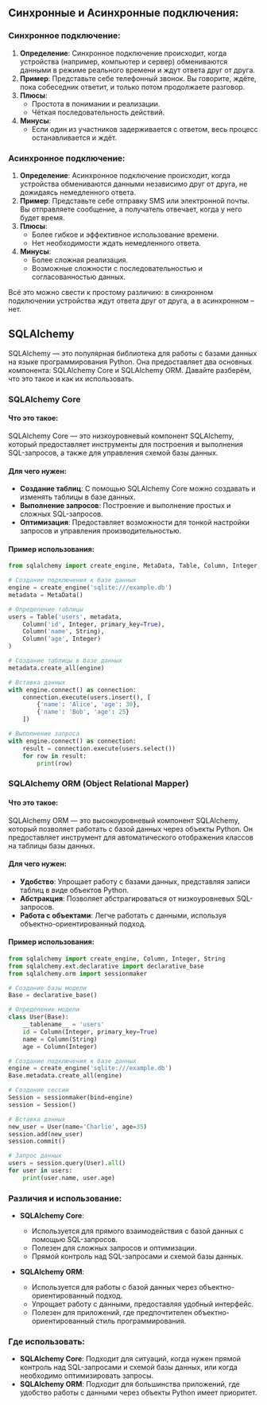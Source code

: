 ## Синхронные и Асинхронные подключения:
### Синхронное подключение:
1. **Определение**: Синхронное подключение происходит, когда устройства (например, компьютер и сервер) обмениваются данными в режиме реального времени и ждут ответа друг от друга.
2. **Пример**: Представьте себе телефонный звонок. Вы говорите, ждёте, пока собеседник ответит, и только потом продолжаете разговор.
3. **Плюсы**:
   - Простота в понимании и реализации.
   - Чёткая последовательность действий.
4. **Минусы**:
   - Если один из участников задерживается с ответом, весь процесс останавливается и ждёт.

### Асинхронное подключение:
1. **Определение**: Асинхронное подключение происходит, когда устройства обмениваются данными независимо друг от друга, не дожидаясь немедленного ответа.
2. **Пример**: Представьте себе отправку SMS или электронной почты. Вы отправляете сообщение, а получатель отвечает, когда у него будет время.
3. **Плюсы**:
   - Более гибкое и эффективное использование времени.
   - Нет необходимости ждать немедленного ответа.
4. **Минусы**:
   - Более сложная реализация.
   - Возможные сложности с последовательностью и согласованностью данных.

Всё это можно свести к простому различию: в синхронном подключении устройства ждут ответа друг от друга, а в асинхронном – нет.


## SQLAlchemy
SQLAlchemy — это популярная библиотека для работы с базами данных на языке программирования Python. Она предоставляет два основных компонента: SQLAlchemy Core и SQLAlchemy ORM. Давайте разберём, что это такое и как их использовать.

### SQLAlchemy Core
#### Что это такое:
SQLAlchemy Core — это низкоуровневый компонент SQLAlchemy, который предоставляет инструменты для построения и выполнения SQL-запросов, а также для управления схемой базы данных.

#### Для чего нужен:
- **Создание таблиц**: С помощью SQLAlchemy Core можно создавать и изменять таблицы в базе данных.
- **Выполнение запросов**: Построение и выполнение простых и сложных SQL-запросов.
- **Оптимизация**: Предоставляет возможности для тонкой настройки запросов и управления производительностью.

#### Пример использования:
```python
from sqlalchemy import create_engine, MetaData, Table, Column, Integer, String

# Создание подключения к базе данных
engine = create_engine('sqlite:///example.db')
metadata = MetaData()

# Определение таблицы
users = Table('users', metadata,
    Column('id', Integer, primary_key=True),
    Column('name', String),
    Column('age', Integer)
)

# Создание таблицы в базе данных
metadata.create_all(engine)

# Вставка данных
with engine.connect() as connection:
    connection.execute(users.insert(), [
        {'name': 'Alice', 'age': 30},
        {'name': 'Bob', 'age': 25}
    ])

# Выполнение запроса
with engine.connect() as connection:
    result = connection.execute(users.select())
    for row in result:
        print(row)
```

### SQLAlchemy ORM (Object Relational Mapper)
#### Что это такое:
SQLAlchemy ORM — это высокоуровневый компонент SQLAlchemy, который позволяет работать с базой данных через объекты Python. Он предоставляет инструмент для автоматического отображения классов на таблицы базы данных.

#### Для чего нужен:
- **Удобство**: Упрощает работу с базами данных, представляя записи таблиц в виде объектов Python.
- **Абстракция**: Позволяет абстрагироваться от низкоуровневых SQL-запросов.
- **Работа с объектами**: Легче работать с данными, используя объектно-ориентированный подход.

#### Пример использования:
```python
from sqlalchemy import create_engine, Column, Integer, String
from sqlalchemy.ext.declarative import declarative_base
from sqlalchemy.orm import sessionmaker

# Создание базы модели
Base = declarative_base()

# Определение модели
class User(Base):
    __tablename__ = 'users'
    id = Column(Integer, primary_key=True)
    name = Column(String)
    age = Column(Integer)

# Создание подключения к базе данных
engine = create_engine('sqlite:///example.db')
Base.metadata.create_all(engine)

# Создание сессии
Session = sessionmaker(bind=engine)
session = Session()

# Вставка данных
new_user = User(name='Charlie', age=35)
session.add(new_user)
session.commit()

# Запрос данных
users = session.query(User).all()
for user in users:
    print(user.name, user.age)
```

### Различия и использование:
- **SQLAlchemy Core**:
  - Используется для прямого взаимодействия с базой данных с помощью SQL-запросов.
  - Полезен для сложных запросов и оптимизации.
  - Прямой контроль над SQL-запросами и схемой базы данных.

- **SQLAlchemy ORM**:
  - Используется для работы с базой данных через объектно-ориентированный подход.
  - Упрощает работу с данными, предоставляя удобный интерфейс.
  - Полезен для приложений, где предпочтителен объектно-ориентированный стиль программирования.

### Где использовать:
- **SQLAlchemy Core**: Подходит для ситуаций, когда нужен прямой контроль над SQL-запросами и схемой базы данных, или когда необходимо оптимизировать запросы.
- **SQLAlchemy ORM**: Подходит для большинства приложений, где удобство работы с данными через объекты Python имеет приоритет.

